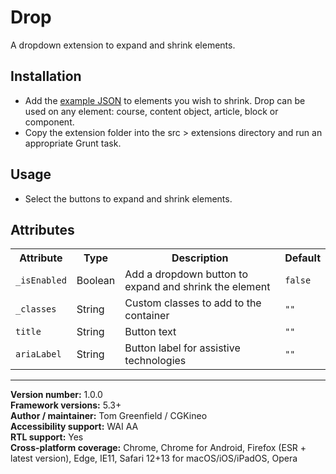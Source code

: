 # Drop

A dropdown extension to expand and shrink elements.

## Installation

* Add the [example JSON](example.json) to elements you wish to shrink. Drop can be used on any element: course, content object, article, block or component.
* Copy the extension folder into the src > extensions directory and run an appropriate Grunt task.

## Usage

* Select the buttons to expand and shrink elements.

## Attributes

<table>
  <tr>
    <th>Attribute</th>
    <th>Type</th>
    <th>Description</th>
    <th>Default</th>
  </tr>
  <tr>
    <td><code>_isEnabled</code></td>
    <td>Boolean</td>
    <td>Add a dropdown button to expand and shrink the element</td>
    <td><code>false</code></td>
  </tr>
  <tr>
    <td><code>_classes</code></td>
    <td>String</td>
    <td>Custom classes to add to the container</td>
    <td><code>""</code></td>
  </tr>
  <tr>
    <td><code>title</code></td>
    <td>String</td>
    <td>Button text</td>
    <td><code>""</code></td>
  </tr>
  <tr>
    <td><code>ariaLabel</code></td>
    <td>String</td>
    <td>Button label for assistive technologies</td>
    <td><code>""</code></td>
  </tr>
</table>

----------------------------
**Version number:** 1.0.0  
**Framework versions:** 5.3+  
**Author / maintainer:** Tom Greenfield / CGKineo  
**Accessibility support:** WAI AA  
**RTL support:** Yes  
**Cross-platform coverage:** Chrome, Chrome for Android, Firefox (ESR + latest version), Edge, IE11, Safari 12+13 for macOS/iOS/iPadOS, Opera  
